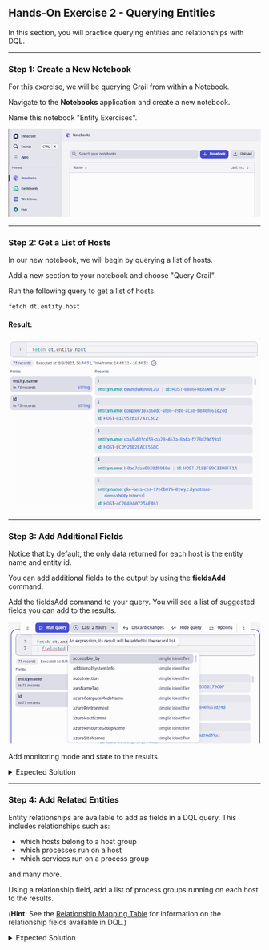 ## Hands-On Exercise 2 - Querying Entities

In this section, you will practice querying entities and relationships with DQL.

---

### Step 1: Create a New Notebook

For this exercise, we will be querying Grail from within a Notebook.

Navigate to the **Notebooks** application and create a new notebook.

Name this notebook "Entity Exercises".

![Notebooks](../../assets/images/Create_New_Notebook.png)

---

### Step 2: Get a List of Hosts

In our new notebook, we will begin by querying a list of hosts.

Add a new section to your notebook and choose "Query Grail".

Run the following query to get a list of hosts.  

```
fetch dt.entity.host
```

#### Result:
![Notebooks](../../assets/images/Query_Entities_Fetch_Hosts.png)


---

### Step 3: Add Additional Fields

Notice that by default, the only data returned for each host is the entity name and entity id.  

You can add additional fields to the output by using the **fieldsAdd** command.

Add the fieldsAdd command to your query.  You will see a list of suggested fields you can add to the results.  

![Notebooks](../../assets/images/Query_Entities_Add_Fields.png)

Add monitoring mode and state to the results.


<details>
<summary>Expected Solution</summary>

```
fetch dt.entity.host
| fieldsAdd monitoringMode, state
```

![Notebooks](../../assets/images/Query_Entities_With_Added_Fields.png)

</details>

---

### Step 4: Add Related Entities

Entity relationships are available to add as fields in a DQL query.  This includes relationships such as:
- which hosts belong to a host group
- which processes run on a host
- which services run on a process group

and many more.



Using a relationship field, add a list of process groups running on each host to the results.

(**Hint**: See the [Relationship Mapping Table](https://www.dynatrace.com/support/help/shortlink/grail-querying-monitored-entities#relationship-mapping-table) for information on the relationship fields available in DQL.)


<details>
<summary>Expected Solution</summary>

```
fetch dt.entity.host
| fieldsAdd monitoringMode, state, runs[dt.entity.process_group]
```

![Notebooks](../../assets/images/Query_Entities_With_Added_Fields.png)

</details>